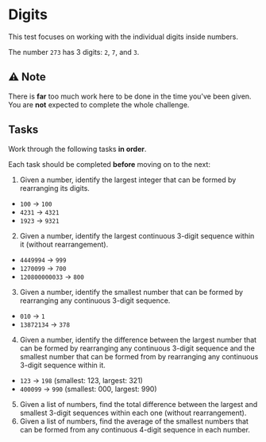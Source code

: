 # Digits

This test focuses on working with the individual digits inside numbers.

The number `273` has 3 digits: `2`, `7`, and `3`.

## ⚠️ Note

There is **far** too much work here to be done in the time you've been given. You are **not** expected to complete the whole challenge. 

## Tasks

Work through the following tasks **in order**. 

Each task should be completed **before** moving on to the next:

1. Given a number, identify the largest integer that can be formed by rearranging its digits.
  - `100` -> `100`
  - `4231` -> `4321`
  - `1923` -> `9321`
2. Given a number, identify the largest continuous 3-digit sequence within it (without rearrangement).
  - `4449994` -> `999`
  - `1270099` -> `700`
  - `120800000033` -> `800`
3. Given a number, identify the smallest number that can be formed by rearranging any continuous 3-digit sequence.
  - `010` -> `1`
  - `13872134` -> `378`
4. Given a number, identify the difference between the largest number that can be formed by rearranging any continuous 3-digit sequence and the smallest number that can be formed from by rearranging any continuous 3-digit sequence within it.
  - `123` -> `198` (smallest: 123, largest: 321)
  - `400099` -> `990` (smallest: 000, largest: 990)   
5. Given a list of numbers, find the total difference between the largest and smallest 3-digit sequences within each one (without rearrangement).
6. Given a list of numbers, find the average of the smallest numbers that can be formed from any continuous 4-digit sequence in each number.

